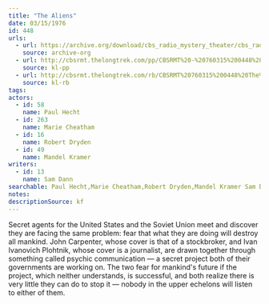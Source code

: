 ```yaml
---
title: "The Aliens"
date: 03/15/1976
id: 448
urls: 
  - url: https://archive.org/download/cbs_radio_mystery_theater/cbs_radio_mystery_theater-0401-0450.zip/cbs_radio_mystery_theater-0401-0450%2Fcbsrmt_0448_the_aliens.mp3
    source: archive-org
  - url: http://cbsrmt.thelongtrek.com/pp/CBSRMT%20-%20760315%200448%20The%20Aliens_pp.mp3
    source: kl-pp
  - url: http://cbsrmt.thelongtrek.com/rb/CBSRMT%20760315%200448%20The%20Aliens_wuwm%20recorded%207_31_76.mp3
    source: kl-rb
tags: 
actors:  
  - id: 58
    name: Paul Hecht  
  - id: 263
    name: Marie Cheatham  
  - id: 16
    name: Robert Dryden  
  - id: 49
    name: Mandel Kramer
writers:  
  - id: 13
    name: Sam Dann
searchable: Paul Hecht,Marie Cheatham,Robert Dryden,Mandel Kramer Sam Dann
notes: 
descriptionSource: kf
---
```

Secret agents for the United States and the Soviet Union meet and discover they are facing the same problem: fear that what they are doing will destroy all mankind. John Carpenter, whose cover is that of a stockbroker, and Ivan Ivanovich Plohtnik, whose cover is a journalist, are drawn together through something called psychic communication — a secret project both of their governments are working on. The two fear for mankind's future if the project, which neither understands, is successful, and both realize there is very little they can do to stop it — nobody in the upper echelons will listen to either of them.